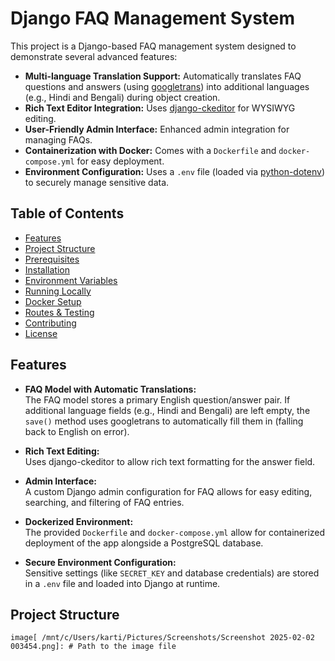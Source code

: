 # Django FAQ Management System

This project is a Django-based FAQ management system designed to demonstrate several advanced features:

- **Multi-language Translation Support:** Automatically translates FAQ questions and answers (using [googletrans](https://pypi.org/project/googletrans/)) into additional languages (e.g., Hindi and Bengali) during object creation.
- **Rich Text Editor Integration:** Uses [django-ckeditor](https://github.com/django-ckeditor/django-ckeditor) for WYSIWYG editing.
- **User-Friendly Admin Interface:** Enhanced admin integration for managing FAQs.
- **Containerization with Docker:** Comes with a `Dockerfile` and `docker-compose.yml` for easy deployment.
- **Environment Configuration:** Uses a `.env` file (loaded via [python-dotenv](https://pypi.org/project/python-dotenv/)) to securely manage sensitive data.

## Table of Contents

- [Features](#features)
- [Project Structure](#project-structure)
- [Prerequisites](#prerequisites)
- [Installation](#installation)
- [Environment Variables](#environment-variables)
- [Running Locally](#running-locally)
- [Docker Setup](#docker-setup)
- [Routes & Testing](#routes--testing)
- [Contributing](#contributing)
- [License](#license)

## Features

- **FAQ Model with Automatic Translations:**  
  The FAQ model stores a primary English question/answer pair. If additional language fields (e.g., Hindi and Bengali) are left empty, the `save()` method uses googletrans to automatically fill them in (falling back to English on error).

- **Rich Text Editing:**  
  Uses django-ckeditor to allow rich text formatting for the answer field.

- **Admin Interface:**  
  A custom Django admin configuration for FAQ allows for easy editing, searching, and filtering of FAQ entries.

- **Dockerized Environment:**  
  The provided `Dockerfile` and `docker-compose.yml` allow for containerized deployment of the app alongside a PostgreSQL database.

- **Secure Environment Configuration:**  
  Sensitive settings (like `SECRET_KEY` and database credentials) are stored in a `.env` file and loaded into Django at runtime.

## Project Structure

`image[ /mnt/c/Users/karti/Pictures/Screenshots/Screenshot 2025-02-02 003454.png]: # Path to the image file `
